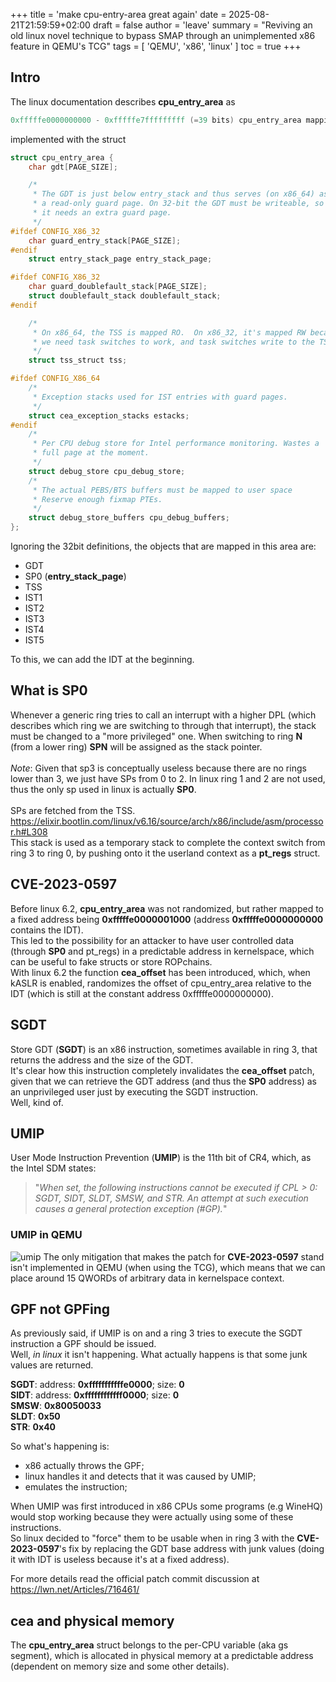 +++
title = 'make cpu-entry-area great again'
date = 2025-08-21T21:59:59+02:00
draft = false
author = 'leave'
summary = "Reviving an old linux novel technique to bypass SMAP through an unimplemented x86 feature in QEMU's TCG"
tags = [
    'QEMU',
    'x86',
	'linux'
]
toc = true
+++

## Intro
The linux documentation describes **cpu_entry_area** as <br> 
```c
0xfffffe0000000000 - 0xfffffe7fffffffff (=39 bits) cpu_entry_area mapping
``` 
implemented with the struct <br>

```c
struct cpu_entry_area {
	char gdt[PAGE_SIZE];

	/*
	 * The GDT is just below entry_stack and thus serves (on x86_64) as
	 * a read-only guard page. On 32-bit the GDT must be writeable, so
	 * it needs an extra guard page.
	 */
#ifdef CONFIG_X86_32
	char guard_entry_stack[PAGE_SIZE];
#endif
	struct entry_stack_page entry_stack_page;

#ifdef CONFIG_X86_32
	char guard_doublefault_stack[PAGE_SIZE];
	struct doublefault_stack doublefault_stack;
#endif

	/*
	 * On x86_64, the TSS is mapped RO.  On x86_32, it's mapped RW because
	 * we need task switches to work, and task switches write to the TSS.
	 */
	struct tss_struct tss;

#ifdef CONFIG_X86_64
	/*
	 * Exception stacks used for IST entries with guard pages.
	 */
	struct cea_exception_stacks estacks;
#endif
	/*
	 * Per CPU debug store for Intel performance monitoring. Wastes a
	 * full page at the moment.
	 */
	struct debug_store cpu_debug_store;
	/*
	 * The actual PEBS/BTS buffers must be mapped to user space
	 * Reserve enough fixmap PTEs.
	 */
	struct debug_store_buffers cpu_debug_buffers;
};
```

Ignoring the 32bit definitions, the objects that are mapped in this area are:
 - GDT
 - SP0 (**entry_stack_page**)
 - TSS
 - IST1
 - IST2
 - IST3
 - IST4
 - IST5

To this, we can add the IDT at the beginning. <br>

## What is SP0
Whenever a generic ring tries to call an interrupt with a higher DPL (which describes which ring we are switching to through that interrupt), the stack must be changed to a "more privileged" one. When switching to ring **N** (from a lower ring) **SPN** will be assigned as the stack pointer. <br><br>
*Note*: Given that sp3 is conceptually useless because there are no rings lower than 3, we just have SPs from 0 to 2. In linux ring 1 and 2 are not used, thus the only sp used in linux is actually **SP0**. <br><br>
SPs are fetched from the TSS. https://elixir.bootlin.com/linux/v6.16/source/arch/x86/include/asm/processor.h#L308 <br>
This stack is used as a temporary stack to complete the context switch from ring 3 to ring 0, by pushing onto it the userland context as a **pt_regs** struct. <br>

## CVE-2023-0597
Before linux 6.2, **cpu_entry_area** was not randomized, but rather mapped to a fixed address being **0xfffffe0000001000** (address **0xfffffe0000000000** contains the IDT). <br>
This led to the possibility for an attacker to have user controlled data (through **SP0** and pt_regs) in a predictable address in kernelspace, which can be useful to fake structs or store ROPchains. <br>
With linux 6.2 the function **cea_offset** has been introduced, which, when kASLR is enabled, randomizes the offset of cpu_entry_area relative to the IDT (which is still at the constant address 0xfffffe0000000000). <br>

## SGDT
Store GDT (**SGDT**) is an x86 instruction, sometimes available in ring 3, that returns the address and the size of the GDT. <br>
It's clear how this instruction completely invalidates the **cea_offset** patch, given that we can retrieve the GDT address (and thus the **SP0** address) as an unprivileged user just by executing the SGDT instruction. <br>
Well, kind of.

## UMIP
User Mode Instruction Prevention (**UMIP**) is the 11th bit of CR4, which, as the Intel SDM states: <br>
> "_When set, the following instructions cannot be executed if CPL > 0: SGDT, SIDT, SLDT, SMSW, and STR. An attempt at such execution causes a general protection exception (#GP)._"

### UMIP in QEMU
![umip](/images/sp0/umip.png)
The only mitigation that makes the patch for **CVE-2023-0597** stand isn't implemented in QEMU (when using the TCG), which means that we can place around 15 QWORDs of arbitrary data in kernelspace context.

## GPF not GPFing
As previously said, if UMIP is on and a ring 3 tries to execute the SGDT instruction a GPF should be issued. <br>
Well, _in linux_ it isn't happening. What actually happens is that some junk values are returned. <br>

**SGDT**: address: **0xfffffffffffe0000**; size: **0** <br>
**SIDT**: address: **0xffffffffffff0000**; size: **0** <br>
**SMSW**: **0x80050033** <br>
**SLDT**: **0x50** <br>
**STR**: **0x40** <br>

So what's happening is:
 - x86 actually throws the GPF;
 - linux handles it and detects that it was caused by UMIP;
 - emulates the instruction;

When UMIP was first introduced in x86 CPUs some programs (e.g WineHQ) would stop working because they were actually using some of these instructions. <br>
So linux decided to "force" them to be usable when in ring 3 with the **CVE-2023-0597**'s fix by replacing the GDT base address with junk values (doing it with IDT is useless because it's at a fixed address).

For more details read the official patch commit discussion at https://lwn.net/Articles/716461/

## cea and physical memory
The **cpu_entry_area** struct belongs to the per-CPU variable (aka gs segment), which is allocated in physical memory at a predictable address (dependent on memory size and some other details).

